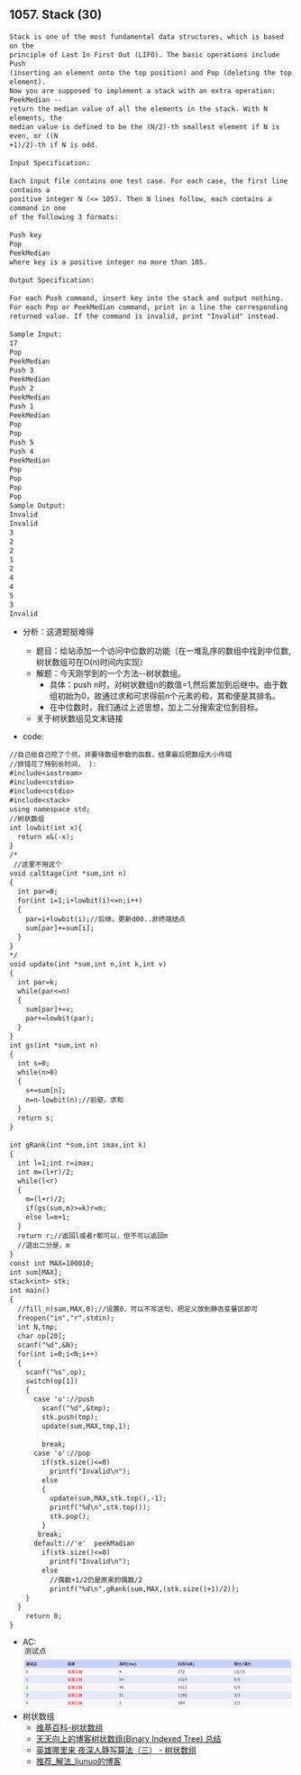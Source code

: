 ## 1057. Stack (30)
    Stack is one of the most fundamental data structures, which is based on the 
    principle of Last In First Out (LIFO). The basic operations include Push 
    (inserting an element onto the top position) and Pop (deleting the top element). 
    Now you are supposed to implement a stack with an extra operation: PeekMedian -- 
    return the median value of all the elements in the stack. With N elements, the 
    median value is defined to be the (N/2)-th smallest element if N is even, or ((N
    +1)/2)-th if N is odd.

    Input Specification:

    Each input file contains one test case. For each case, the first line contains a 
    positive integer N (<= 105). Then N lines follow, each contains a command in one 
    of the following 3 formats:

    Push key
    Pop
    PeekMedian
    where key is a positive integer no more than 105.

    Output Specification:

    For each Push command, insert key into the stack and output nothing. For each Pop or PeekMedian command, print in a line the corresponding returned value. If the command is invalid, print "Invalid" instead.

    Sample Input:
    17
    Pop
    PeekMedian
    Push 3
    PeekMedian
    Push 2
    PeekMedian
    Push 1
    PeekMedian
    Pop
    Pop
    Push 5
    Push 4
    PeekMedian
    Pop
    Pop
    Pop
    Pop
    Sample Output:
    Invalid
    Invalid
    3
    2
    2
    1
    2
    4
    4
    5
    3
    Invalid

- 分析：这道题挺难得
  - 题目：给站添加一个访问中位数的功能（在一堆乱序的数组中找到中位数,树状数组可在O(n)时间内实现）
  - 解题：今天刚学到的一个方法--树状数组。
    - 具体：push n时，对树状数组n的数值=1,然后累加到后继中。由于数组初始为0，故通过求和可求得前n个元素的和，其和便是其排名。
    - 在中位数时，我们通过上述思想，加上二分搜索定位到目标。
  - 关于树状数组见文末链接

- code:

```
//自己给自己挖了个坑，非要待数组参数的函数，结果最后把数组大小传错
//排错花了特别长时间， ):
#include<iostream>
#include<cstdio>
#include<cstdio>
#include<stack>
using namespace std;
//树状数组
int lowbit(int x){
  return x&(-x);
}
/*
 //这里不用这个
void calStage(int *sum,int n)
{
  int par=0;
  for(int i=1;i+lowbit(i)<=n;i++)
  {
    par=i+lowbit(i);//后继，更新d00..非终端结点
    sum[par]+=sum[i];
  }
}
*/
void update(int *sum,int n,int k,int v)
{
  int par=k;
  while(par<=n)
  {
    sum[par]+=v;
    par+=lowbit(par);
  }
}
int gs(int *sum,int n)
{
  int s=0;
  while(n>0)
  {
    s+=sum[n];
    n=n-lowbit(n);//前驱，求和
  }
  return s;
}

int gRank(int *sum,int imax,int k)
{
  int l=1;int r=imax;
  int m=(l+r)/2;
  while(l<r)
  {
    m=(l+r)/2;
    if(gs(sum,m)>=k)r=m;
    else l=m+1;
  }
  return r;//返回l或者r都可以，但不可以返回m
  //退出二分是，m
}
const int MAX=100010;
int sum[MAX];
stack<int> stk;
int main()
{
  //fill_n(sum,MAX,0);//设置0，可以不写这句，把定义放到静态变量区即可
  freopen("in","r",stdin);
  int N,tmp;
  char op[20];
  scanf("%d",&N);
  for(int i=0;i<N;i++)
  {
    scanf("%s",op);
    switch(op[1])
    {
      case 'u'://push
        scanf("%d",&tmp);
        stk.push(tmp);
        update(sum,MAX,tmp,1);
  
        break;
      case 'o'://pop
        if(stk.size()<=0)
          printf("Invalid\n");
        else
        {
          update(sum,MAX,stk.top(),-1);
          printf("%d\n",stk.top());
          stk.pop();
        }
       break;
      default://'e'  peekMadian
        if(stk.size()<=0)
          printf("Invalid\n");
        else
          //偶数+1/2仍是原来的偶数/2
          printf("%d\n",gRank(sum,MAX,(stk.size()+1)/2));
    }
  }
	return 0;
}

```

- AC:
![pat_a1057](./pat_a1057.png)
- 树状数组
  - [维基百科-树状数组](https://zh.wikipedia.org/w/index.php?title=%E6%A0%91%E7%8A%B6%E6%95%B0%E7%BB%84)
  - [天天向上的博客树状数组(Binary Indexed Tree) 总结](http://www.cnblogs.com/xudong-bupt/p/3484080.html)
  - [英雄哪里来 夜深人静写算法（三） - 树状数组](http://www.cppblog.com/menjitianya/archive/2015/11/02/212171.html)
  - [推荐_解法_liunuo的博客](https://www.liuchuo.net/archives/2265)
